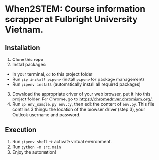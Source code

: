 # When2STEM:  Course information scrapper at Fulbright University Vietnam.
## Installation

1. Clone this repo
2. Install packages:
* In your terminal, `cd` to this project folder
* Run `pip install pipenv` (install `pipenv` for package management)
* Run `pipenv install` (automatically install all required packages)
3. Download the appropriate driver of your web browser, put it into this project folder. For Chrome, go to https://chromedriver.chromium.org/.
4. Run `cp env_sample.py env.py`, then edit the content of `env.py`. This file contains 3 things: the location of the browser driver (step 3), your Outlook username and password.

## Execution
1. Run `pipenv shell` -> activate virtual environment.
2. Run `python -m src.main`
3. Enjoy the automation!